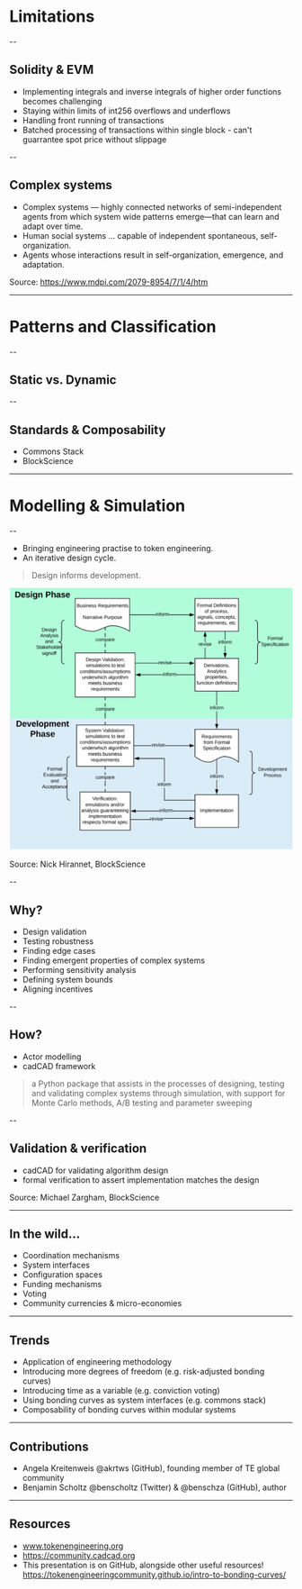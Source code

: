 # Limitations

--
## Solidity & EVM
* Implementing integrals and inverse integrals of higher order functions becomes challenging
* Staying within limits of int256 overflows and underflows
* Handling front running of transactions
* Batched processing of transactions within single block - can't guarrantee spot price without slippage

--
## Complex systems

* Complex systems — highly connected networks of semi-independent agents from which system wide patterns emerge—that can learn and adapt over time.
* Human social systems … capable of independent spontaneous, self-organization.
* Agents whose interactions result in self-organization, emergence, and adaptation.

Source: https://www.mdpi.com/2079-8954/7/1/4/htm

---
# Patterns and Classification

--
## Static vs. Dynamic

--
## Standards & Composability
* Commons Stack
* BlockScience

---
# Modelling & Simulation

--
* Bringing engineering practise to token engineering.
* An iterative design cycle.

> Design informs development.

<p class="stretch"><img src="./assets/design-development.png"></p>

Source: Nick Hirannet, BlockScience

--
## Why?
* Design validation
* Testing robustness
* Finding edge cases
* Finding emergent properties of complex systems
* Performing sensitivity analysis
* Defining system bounds
* Aligning incentives

--
## How?
* Actor modelling
* cadCAD framework

> a Python package that assists in the processes of designing, testing and validating complex systems through simulation, with support for Monte Carlo methods, A/B testing and parameter sweeping

--
## Validation & verification
* cadCAD for validating algorithm design
* formal verification to assert implementation matches the design

Source: Michael Zargham, BlockScience

---
## In the wild...
* Coordination mechanisms
* System interfaces
* Configuration spaces
* Funding mechanisms
* Voting
* Community currencies & micro-economies

<!-- --
* Commons Stack conviction voting
* Molecule markets
* SourceCred
* IXO Impact Bonds -->

---
## Trends
* Application of engineering methodology
* Introducing more degrees of freedom (e.g. risk-adjusted bonding curves)
* Introducing time as a variable (e.g. conviction voting)
* Using bonding curves as system interfaces (e.g. commons stack)
* Composability of bonding curves within modular systems

---
## Contributions
* Angela Kreitenweis @akrtws (GitHub), founding member of TE global community
* Benjamin Scholtz @benscholtz (Twitter) & @benschza (GitHub), author

---
## Resources
* www.tokenengineering.org
* https://community.cadcad.org
* This presentation is on GitHub, alongside other useful resources! https://tokenengineeringcommunity.github.io/intro-to-bonding-curves/
